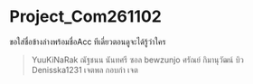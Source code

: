 # Project_Com261102 
ขอใส่ชื่อข้างล่างพร้อมชื่อAcc ทีเดี่ยวตอนดูจะได้รู้ว่าใคร






>YuuKiNaRak ณัฐชนน นันทศรี ซอล
>bewzunjo ศรัณย์ กิมานุวัฒน์ บิว
>Denisska1231 เจตพล กอบกำ เจต
